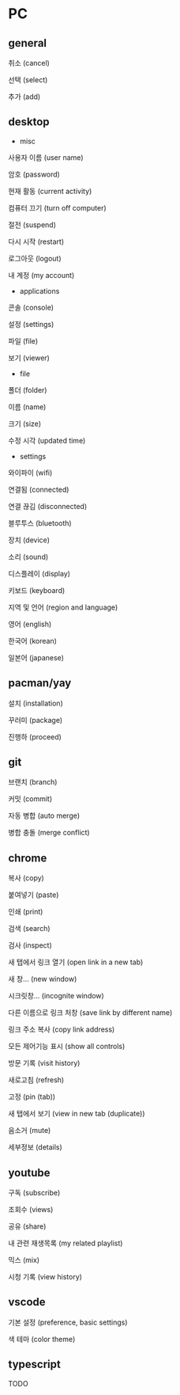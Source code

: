 # PC

## general

취소 (cancel)

선택 (select)

추가 (add)

## desktop

- misc

사용자 이름 (user name)

암호 (password)

현재 활동 (current activity)

컴퓨터  끄기 (turn off computer)

절전 (suspend)

다시 시작 (restart)

로그아웃 (logout)

내 계정 (my account)

- applications

콘솔 (console)

설정 (settings)

파일 (file)

보기 (viewer)

- file

폴더 (folder)

이름 (name)

크기 (size)

수정 시각 (updated time)

- settings

와이파이 (wifi)

연결됨 (connected)

연결 끊김 (disconnected)

블루투스 (bluetooth)

장치 (device)

소리 (sound)

디스플레이 (display)

키보드 (keyboard)

지역 및 언어 (region and language)

영어 (english)

한국어 (korean)

일본어 (japanese)

## pacman/yay

설치 (installation)

꾸러미 (package)

진행하 (proceed)

## git

브랜치 (branch)

커밋 (commit)

자동 병합 (auto merge)

병합 충돌 (merge conflict)

## chrome

복사 (copy)

붙여넣기 (paste)

인쇄 (print)

검색 (search)

검사 (inspect)

새 탭에서 링크 열기 (open link in a new tab)

새 창...  (new window)

시크릿창...  (incognite window)

다른 이름으로 링크 처창 (save link by different name)

링크 주소 복사 (copy link address)

모든 제어기능 표시 (show all controls)

방문 기록 (visit history)

새로고침 (refresh)

고정 (pin (tab))

새 탭에서 보기 (view in new tab (duplicate))

음소거 (mute)

세부정보 (details)

## youtube

구독 (subscribe)

조회수 (views)

공유 (share)

내 관련 재생목록 (my related playlist)

믹스 (mix)

시청 기록 (view history)

## vscode

기본 설정 (preference, basic settings)

색 테마 (color theme)

## typescript

TODO